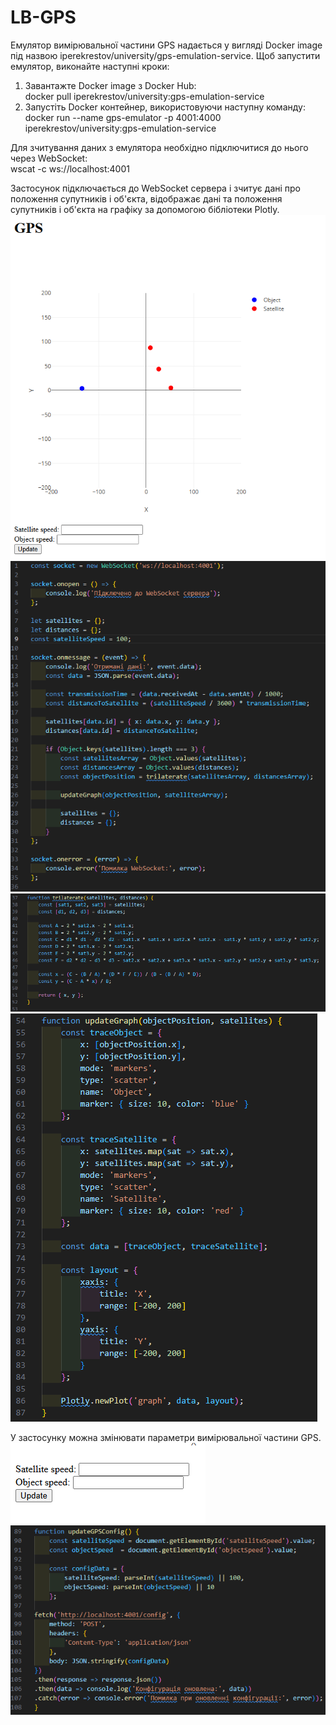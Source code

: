 # LB-GPS
Емулятор вимірювальної частини GPS надається у вигляді Docker image під назвою iperekrestov/university/gps-emulation-service. Щоб запустити емулятор, виконайте наступні кроки:  
1. Завантажте Docker image з Docker Hub:  
docker pull iperekrestov/university:gps-emulation-service
2. Запустіть Docker контейнер, використовуючи наступну команду:  
docker run --name gps-emulator -p 4001:4000 iperekrestov/university:gps-emulation-service

Для зчитування даних з емулятора необхідно підключитися до нього через WebSocket:  
wscat -c ws://localhost:4001

Застосунок підключається до WebSocket сервера і зчитує дані про положення супутників і об'єкта, відображає дані та положення супутників і об'єкта на графіку за допомогою бібліотеки Plotly.  
![GPS](https://github.com/MKroppp/LB-GPS/blob/main/Screenshots/1.png)  
![Код](https://github.com/MKroppp/LB-GPS/blob/main/Screenshots/2.png)  
![Код](https://github.com/MKroppp/LB-GPS/blob/main/Screenshots/3.png)  
![Код](https://github.com/MKroppp/LB-GPS/blob/main/Screenshots/4.png)  

У застосунку можна змінювати параметри вимірювальної частини GPS.  
![Update](https://github.com/MKroppp/LB-GPS/blob/main/Screenshots/6.png)  
![Код](https://github.com/MKroppp/LB-GPS/blob/main/Screenshots/5.png)  
